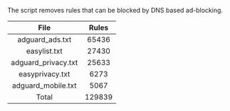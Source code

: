 The script removes rules that can be blocked by DNS based ad-blocking.


| File | Rules |
|:----:|:-----:|
| adguard_ads.txt | 65436 |
| easylist.txt | 27430 |
| adguard_privacy.txt | 25633 |
| easyprivacy.txt | 6273 |
| adguard_mobile.txt | 5067 |
| Total | 129839 |